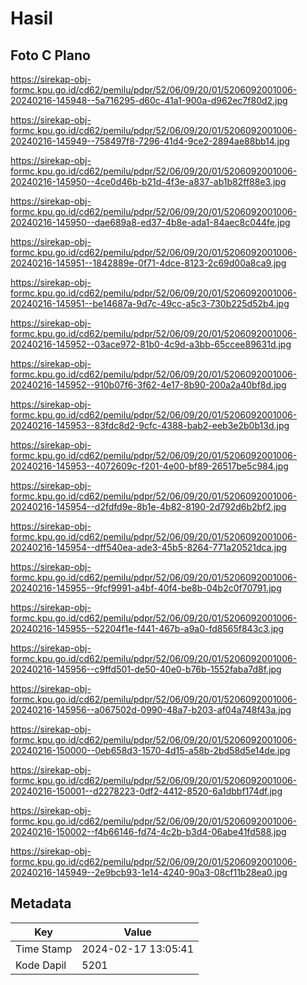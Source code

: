 # Hasil

## Foto C Plano

https://sirekap-obj-formc.kpu.go.id/cd62/pemilu/pdpr/52/06/09/20/01/5206092001006-20240216-145948--5a716295-d60c-41a1-900a-d962ec7f80d2.jpg

https://sirekap-obj-formc.kpu.go.id/cd62/pemilu/pdpr/52/06/09/20/01/5206092001006-20240216-145949--758497f8-7296-41d4-9ce2-2894ae88bb14.jpg

https://sirekap-obj-formc.kpu.go.id/cd62/pemilu/pdpr/52/06/09/20/01/5206092001006-20240216-145950--4ce0d46b-b21d-4f3e-a837-ab1b82ff88e3.jpg

https://sirekap-obj-formc.kpu.go.id/cd62/pemilu/pdpr/52/06/09/20/01/5206092001006-20240216-145950--dae689a8-ed37-4b8e-ada1-84aec8c044fe.jpg

https://sirekap-obj-formc.kpu.go.id/cd62/pemilu/pdpr/52/06/09/20/01/5206092001006-20240216-145951--1842889e-0f71-4dce-8123-2c69d00a8ca9.jpg

https://sirekap-obj-formc.kpu.go.id/cd62/pemilu/pdpr/52/06/09/20/01/5206092001006-20240216-145951--be14687a-9d7c-49cc-a5c3-730b225d52b4.jpg

https://sirekap-obj-formc.kpu.go.id/cd62/pemilu/pdpr/52/06/09/20/01/5206092001006-20240216-145952--03ace972-81b0-4c9d-a3bb-65ccee89631d.jpg

https://sirekap-obj-formc.kpu.go.id/cd62/pemilu/pdpr/52/06/09/20/01/5206092001006-20240216-145952--910b07f6-3f62-4e17-8b90-200a2a40bf8d.jpg

https://sirekap-obj-formc.kpu.go.id/cd62/pemilu/pdpr/52/06/09/20/01/5206092001006-20240216-145953--83fdc8d2-9cfc-4388-bab2-eeb3e2b0b13d.jpg

https://sirekap-obj-formc.kpu.go.id/cd62/pemilu/pdpr/52/06/09/20/01/5206092001006-20240216-145953--4072609c-f201-4e00-bf89-26517be5c984.jpg

https://sirekap-obj-formc.kpu.go.id/cd62/pemilu/pdpr/52/06/09/20/01/5206092001006-20240216-145954--d2fdfd9e-8b1e-4b82-8190-2d792d6b2bf2.jpg

https://sirekap-obj-formc.kpu.go.id/cd62/pemilu/pdpr/52/06/09/20/01/5206092001006-20240216-145954--dff540ea-ade3-45b5-8264-771a20521dca.jpg

https://sirekap-obj-formc.kpu.go.id/cd62/pemilu/pdpr/52/06/09/20/01/5206092001006-20240216-145955--9fcf9991-a4bf-40f4-be8b-04b2c0f70791.jpg

https://sirekap-obj-formc.kpu.go.id/cd62/pemilu/pdpr/52/06/09/20/01/5206092001006-20240216-145955--52204f1e-f441-467b-a9a0-fd8565f843c3.jpg

https://sirekap-obj-formc.kpu.go.id/cd62/pemilu/pdpr/52/06/09/20/01/5206092001006-20240216-145956--c9ffd501-de50-40e0-b76b-1552faba7d8f.jpg

https://sirekap-obj-formc.kpu.go.id/cd62/pemilu/pdpr/52/06/09/20/01/5206092001006-20240216-145956--a067502d-0990-48a7-b203-af04a748f43a.jpg

https://sirekap-obj-formc.kpu.go.id/cd62/pemilu/pdpr/52/06/09/20/01/5206092001006-20240216-150000--0eb658d3-1570-4d15-a58b-2bd58d5e14de.jpg

https://sirekap-obj-formc.kpu.go.id/cd62/pemilu/pdpr/52/06/09/20/01/5206092001006-20240216-150001--d2278223-0df2-4412-8520-6a1dbbf174df.jpg

https://sirekap-obj-formc.kpu.go.id/cd62/pemilu/pdpr/52/06/09/20/01/5206092001006-20240216-150002--f4b66146-fd74-4c2b-b3d4-06abe41fd588.jpg

https://sirekap-obj-formc.kpu.go.id/cd62/pemilu/pdpr/52/06/09/20/01/5206092001006-20240216-145949--2e9bcb93-1e14-4240-90a3-08cf11b28ea0.jpg


## Metadata

| Key        | Value               |
| ---------- | ------------------- |
| Time Stamp | 2024-02-17 13:05:41 |
| Kode Dapil | 5201                |



